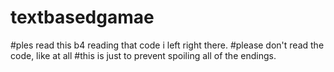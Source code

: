 # textbasedgamae
#ples read this b4 reading that code i left right there.
#please don't read the code, like at all
#this is just to prevent spoiling all of the endings.
